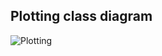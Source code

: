 Plotting class diagram
----------------------
![Plotting](http://www.plantuml.com/plantuml/proxy?cache=no&src=https://raw.githubusercontent.com/KBIbiopharma/pybleau/master/pybleau_plotting.puml)
